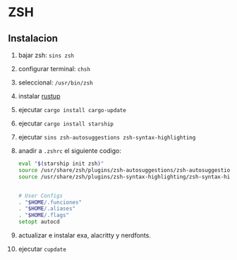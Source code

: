 # ZSH

## Instalacion

1. bajar zsh: ```sins zsh```
2. configurar terminal: ```chsh```
3. seleccional: ```/usr/bin/zsh```
4. instalar [rustup](https://rustup.rs/)
5. ejecutar ```cargo install cargo-update```
6. ejecutar ```cargo install starship```
7. ejecutar ```sins zsh-autosuggestions zsh-syntax-highlighting```
8. anadir a ```.zshrc``` el siguiente codigo:

    ```zsh
    eval "$(starship init zsh)"
    source /usr/share/zsh/plugins/zsh-autosuggestions/zsh-autosuggestions.zsh
    source /usr/share/zsh/plugins/zsh-syntax-highlighting/zsh-syntax-highlighting.zsh


    # User Configs
    . "$HOME/.funciones"
    . "$HOME/.aliases"
    . "$HOME/.flags"
    setopt autocd
    ```

9. actualizar e instalar exa, alacritty y nerdfonts.
10. ejecutar ```cupdate```
